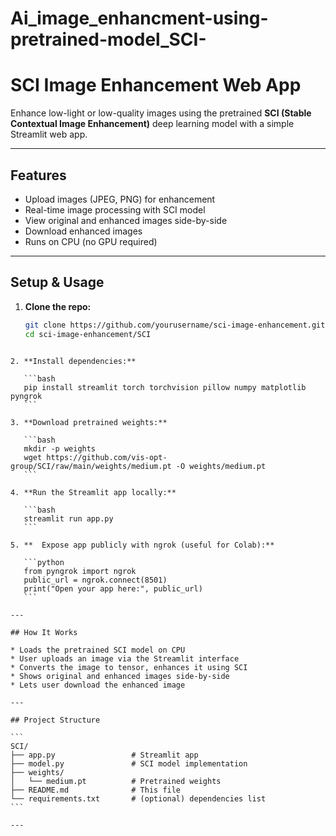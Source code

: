# Ai_image_enhancment-using-pretrained-model_SCI-

# SCI Image Enhancement Web App


Enhance low-light or low-quality images using the pretrained **SCI (Stable Contextual Image Enhancement)** deep learning model with a simple Streamlit web app.

---

## Features
- Upload images (JPEG, PNG) for enhancement
- Real-time image processing with SCI model
- View original and enhanced images side-by-side
- Download enhanced images
- Runs on CPU (no GPU required)

---

## Setup & Usage

1. **Clone the repo:**
   ```bash
   git clone https://github.com/yourusername/sci-image-enhancement.git
   cd sci-image-enhancement/SCI
````

2. **Install dependencies:**

   ```bash
   pip install streamlit torch torchvision pillow numpy matplotlib pyngrok
   ```

3. **Download pretrained weights:**

   ```bash
   mkdir -p weights
   wget https://github.com/vis-opt-group/SCI/raw/main/weights/medium.pt -O weights/medium.pt
   ```

4. **Run the Streamlit app locally:**

   ```bash
   streamlit run app.py
   ```

5. **  Expose app publicly with ngrok (useful for Colab):**

   ```python
   from pyngrok import ngrok
   public_url = ngrok.connect(8501)
   print("Open your app here:", public_url)
   ```

---

## How It Works

* Loads the pretrained SCI model on CPU
* User uploads an image via the Streamlit interface
* Converts the image to tensor, enhances it using SCI
* Shows original and enhanced images side-by-side
* Lets user download the enhanced image

---

## Project Structure

```
SCI/
├── app.py                 # Streamlit app
├── model.py               # SCI model implementation
├── weights/
│   └── medium.pt          # Pretrained weights
├── README.md              # This file
└── requirements.txt       # (optional) dependencies list
```

---

